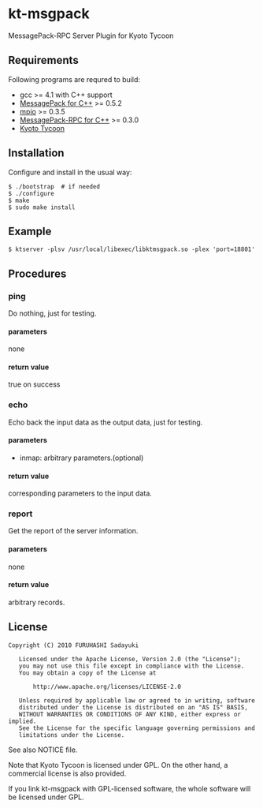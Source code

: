 kt-msgpack
==========
MessagePack-RPC Server Plugin for Kyoto Tycoon


## Requirements

Following programs are requred to build:

  - gcc >= 4.1 with C++ support
  - [MessagePack for C++](http://msgpack.org/) >= 0.5.2
  - [mpio](http://github.com/frsyuki/mpio) >= 0.3.5
  - [MessagePack-RPC for C++](http://msgpack.org/) >= 0.3.0
  - [Kyoto Tycoon](http://fallabs.com/kyototycoon/)


## Installation

Configure and install in the usual way:

    $ ./bootstrap  # if needed
    $ ./configure
    $ make
    $ sudo make install


## Example

    $ ktserver -plsv /usr/local/libexec/libktmsgpack.so -plex 'port=18801'

## Procedures

### ping
Do nothing, just for testing.

#### parameters
none

#### return value
true on success

### echo
Echo back the input data as the output data, just for testing.

#### parameters
- inmap: arbitrary parameters.(optional) 

#### return value
corresponding parameters to the input data.

### report
Get the report of the server information.

#### parameters
none

#### return value
arbitrary records.


## License

    Copyright (C) 2010 FURUHASHI Sadayuki
    
       Licensed under the Apache License, Version 2.0 (the "License");
       you may not use this file except in compliance with the License.
       You may obtain a copy of the License at
    
           http://www.apache.org/licenses/LICENSE-2.0
    
       Unless required by applicable law or agreed to in writing, software
       distributed under the License is distributed on an "AS IS" BASIS,
       WITHOUT WARRANTIES OR CONDITIONS OF ANY KIND, either express or implied.
       See the License for the specific language governing permissions and
       limitations under the License.

See also NOTICE file.

Note that Kyoto Tycoon is licensed under GPL. On the other hand, a commercial
license is also provided.

If you link kt-msgpack with GPL-licensed software, the whole software will
be licensed under GPL.

